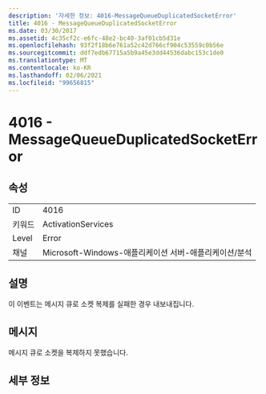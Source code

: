 ```yaml
---
description: '자세한 정보: 4016-MessageQueueDuplicatedSocketError'
title: 4016 - MessageQueueDuplicatedSocketError
ms.date: 03/30/2017
ms.assetid: 4c35cf2c-e6fc-48e2-bc40-3af01cb5d31e
ms.openlocfilehash: 93f2f18b6e761a52c42d766cf904c53559c0b56e
ms.sourcegitcommit: ddf7edb67715a5b9a45e3dd44536dabc153c1de0
ms.translationtype: MT
ms.contentlocale: ko-KR
ms.lasthandoff: 02/06/2021
ms.locfileid: "99656815"
---
```

# <a name="4016---messagequeueduplicatedsocketerror"></a>4016 - MessageQueueDuplicatedSocketError

## <a name="properties"></a>속성  
  
|||  
|-|-|  
|ID|4016|  
|키워드|ActivationServices|  
|Level|Error|  
|채널|Microsoft-Windows-애플리케이션 서버-애플리케이션/분석|  
  
## <a name="description"></a>설명  

 이 이벤트는 메시지 큐로 소켓 복제를 실패한 경우 내보내집니다.  
  
## <a name="message"></a>메시지  

 메시지 큐로 소켓을 복제하지 못했습니다.  
  
## <a name="details"></a>세부 정보
